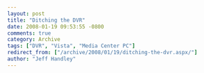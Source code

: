 ```yaml
---
layout: post
title: "Ditching the DVR"
date: 2008-01-19 09:53:55 -0800
comments: true
category: Archive
tags: ["DVR", "Vista", "Media Center PC"]
redirect_from: ["/archive/2008/01/19/ditching-the-dvr.aspx/"]
author: "Jeff Handley"
---
```


